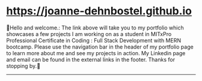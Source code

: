 
# https://joanne-dehnbostel.github.io

&#X1F34E;Hello and welcome.:
The link above will take you to my portfolio which showcases a few projects I am working on as a student in MITxPro Professional Certificate in Coding : Full Stack Development with MERN bootcamp. 
Please use the navigation bar in the header of my portfolio page to learn more about me and see my projects in action. 
My Linkedin page and email can be found in the external links in the footer. Thanks for stopping by.&#X1F49B; 
***
